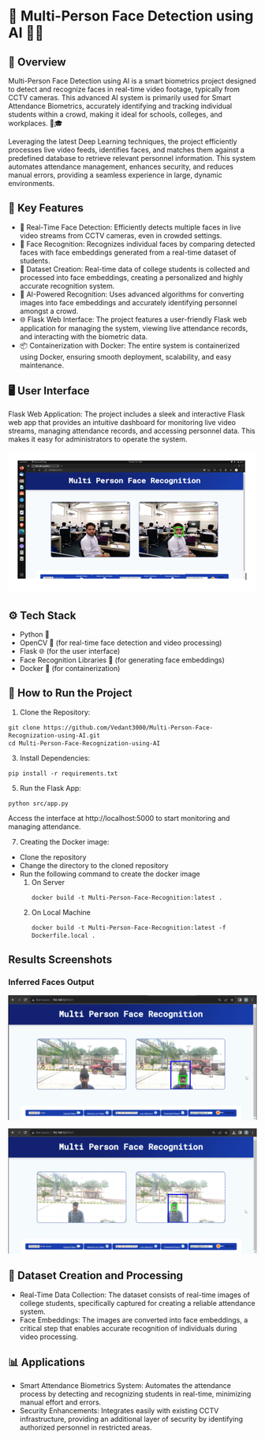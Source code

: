 # 👥 Multi-Person Face Detection using AI 🧠🎥
## 📄 Overview
Multi-Person Face Detection using AI is a smart biometrics project designed to detect and recognize faces in real-time video footage, typically from CCTV cameras. This advanced AI system is primarily used for Smart Attendance Biometrics, accurately identifying and tracking individual students within a crowd, making it ideal for schools, colleges, and workplaces. 📸🎓

Leveraging the latest Deep Learning techniques, the project efficiently processes live video feeds, identifies faces, and matches them against a predefined database to retrieve relevant personnel information. This system automates attendance management, enhances security, and reduces manual errors, providing a seamless experience in large, dynamic environments.

## 🔑 Key Features
- 🎥 Real-Time Face Detection: Efficiently detects multiple faces in live video streams from CCTV cameras, even in crowded settings.
- 🧬 Face Recognition: Recognizes individual faces by comparing detected faces with face embeddings generated from a real-time dataset of students.
- 📝 Dataset Creation: Real-time data of college students is collected and processed into face embeddings, creating a personalized and highly accurate recognition system.
- 🧠 AI-Powered Recognition: Uses advanced algorithms for converting images into face embeddings and accurately identifying personnel amongst a crowd.
- 🌐 Flask Web Interface: The project features a user-friendly Flask web application for managing the system, viewing live attendance records, and interacting with the biometric data.
- 📦 Containerization with Docker: The entire system is containerized using Docker, ensuring smooth deployment, scalability, and easy maintenance.
## 🖥️ User Interface
Flask Web Application: The project includes a sleek and interactive Flask web app that provides an intuitive dashboard for monitoring live video streams, managing attendance records, and accessing personnel data. This makes it easy for administrators to operate the system.

![User Interface](flask.png)

## ⚙️ Tech Stack
- Python 🐍
- OpenCV 📸 (for real-time face detection and video processing)
- Flask 🌐 (for the user interface)
- Face Recognition Libraries 🧬 (for generating face embeddings)
- Docker 🐋 (for containerization)
## 🚀 How to Run the Project
1. Clone the Repository:
```
git clone https://github.com/Vedant3000/Multi-Person-Face-Recognization-using-AI.git
cd Multi-Person-Face-Recognization-using-AI
```
3. Install Dependencies:
```
pip install -r requirements.txt
```
5. Run the Flask App:
```
python src/app.py
```
Access the interface at http://localhost:5000 to start monitoring and managing attendance.

7. Creating the Docker image:
- Clone the repository
- Change the directory to the cloned repository
- Run the following command to create the docker image
    1. On Server
         ```
         docker build -t Multi-Person-Face-Recognition:latest .
         ```
    2. On Local Machine
       ```
       docker build -t Multi-Person-Face-Recognition:latest -f Dockerfile.local .
       ```
## Results Screenshots

### Inferred Faces Output 
![Results](face1.png)

![inferred_faces](face2.png)


## 📝 Dataset Creation and Processing
- Real-Time Data Collection: The dataset consists of real-time images of college students, specifically captured for creating a reliable attendance system.
- Face Embeddings: The images are converted into face embeddings, a critical step that enables accurate recognition of individuals during video processing.
## 📊 Applications
- Smart Attendance Biometrics System: Automates the attendance process by detecting and recognizing students in real-time, minimizing manual effort and errors.
- Security Enhancements: Integrates easily with existing CCTV infrastructure, providing an additional layer of security by identifying authorized personnel in restricted areas.



<!-- # Multi-Person-Face-Recognition
The project is to create a trained ML model that can perform multi-person identification in the live video feed on NVIDIA A100 DGX Server. 


We have used popular DLib and face_recognition libraries as the basis of the project 
- https://github.com/ageitgey/face_recognition


## Creating Docker Image
- Clone the repository
- Change the directory to the cloned repository
- Run the following command to create the docker image
    1. On DGX Server
        - `docker build -t Multi-Person-Face-Recognition:latest .`
    2. On Local Machine
        - `docker build -t Multi-Person-Face-Recognition:latest -f Dockerfile.local .`

## Running the Docker Image

# MPFR -->



